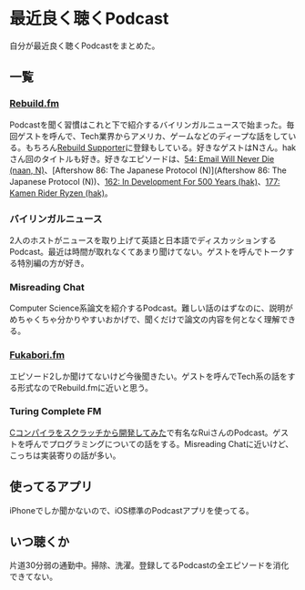 # 最近良く聴くPodcast


自分が最近良く聴くPodcastをまとめた。

## 一覧

### [Rebuild.fm](http://rebuild.fm/)

Podcastを聞く習慣はこれと下で紹介するバイリンガルニュースで始まった。毎回ゲストを呼んで、Tech業界からアメリカ、ゲームなどのディープな話をしている。もちろん[Rebuild Supporter](https://rebuild.fm/supporter/)に登録もしている。好きなゲストはNさん。hakさん回のタイトルも好き。好きなエピソードは、[54: Email Will Never Die (naan, N)](https://rebuild.fm/54/)、[Aftershow 86: The Japanese Protocol (N)](Aftershow 86: The Japanese Protocol (N))、[162: In Development For 500 Years (hak)](https://rebuild.fm/162/)、[177: Kamen Rider Ryzen (hak)](https://rebuild.fm/177/)。

### バイリンガルニュース

2人のホストがニュースを取り上げて英語と日本語でディスカッションするPodcast。最近は時間が取れなくてあまり聞けてない。ゲストを呼んでトークする特別編の方が好き。

### Misreading Chat

Computer Science系論文を紹介するPodcast。難しい話のはずなのに、説明がめちゃくちゃ分かりやすいおかげで、聞くだけで論文の内容を何となく理解できる。

### [Fukabori.fm](http://fukabori.fm/)

エピソード2しか聞けてないけど今後聞きたい。ゲストを呼んでTech系の話をする形式なのでRebuild.fmに近いと思う。

### Turing Complete FM

[Cコンパイラをスクラッチから開発してみた](https://qiita.com/ruiu/items/4d471216b71ab48d8b74)で有名なRuiさんのPodcast。ゲストを呼んでプログラミングについての話をする。Misreading Chatに近いけど、こっちは実装寄りの話が多い。

## 使ってるアプリ

iPhoneでしか聞かないので、iOS標準のPodcastアプリを使ってる。

## いつ聴くか

片道30分弱の通勤中。掃除、洗濯。登録してるPodcastの全エピソードを消化できてない。
